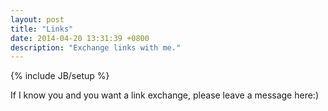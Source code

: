 ```yaml
---
layout: post
title: "Links"
date: 2014-04-20 13:31:39 +0800
description: "Exchange links with me."
---
```

{% include JB/setup %}

If I know you and you want a link exchange, please leave a message here:)
